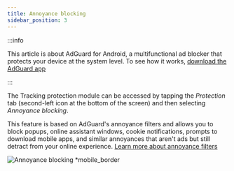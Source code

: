 ```yaml
---
title: Annoyance blocking
sidebar_position: 3
---
```


:::info

This article is about AdGuard for Android, a multifunctional ad blocker that protects your device at the system level. To see how it works, [download the AdGuard app](https://agrd.io/download-kb-adblock)

:::

The Tracking protection module can be accessed by tapping the *Protection* tab (second-left icon at the bottom of the screen) and then selecting *Annoyance blocking*.

This feature is based on AdGuard's annoyance filters and allows you to block popups, online assistant windows, cookie notifications, prompts to download mobile apps, and similar annoyances that aren't ads but still detract from your online experience. [Learn more about annoyance filters](/general/ad-filtering/adguard-filters/#adguard-filters)

![Annoyance blocking *mobile_border](https://cdn.adtidy.org/blog/new/lwujvannoyance.png)